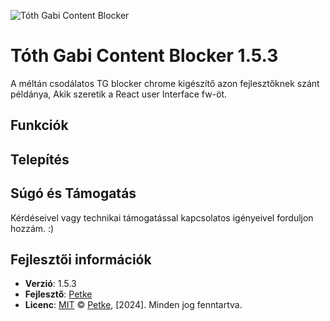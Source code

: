 ![Tóth Gabi Content Blocker](icon128.png)
# Tóth Gabi Content Blocker 1.5.3 


A méltán csodálatos TG blocker chrome kigészítő azon fejlesztőknek szánt példánya, Akik szeretik a React user Interface fw-öt.


## Funkciók

## Telepítés

## Súgó és Támogatás

Kérdéseivel vagy technikai támogatással kapcsolatos igényeivel forduljon hozzám. :)

## Fejlesztői információk

- **Verzió**: 1.5.3
- **Fejlesztő**: [Petke](https://github.com/tajtipeter71)
- **Licenc**: [MIT](LICENSE)
© [Petke](https://github.com/tajtipeter71), [2024]. Minden jog fenntartva.
